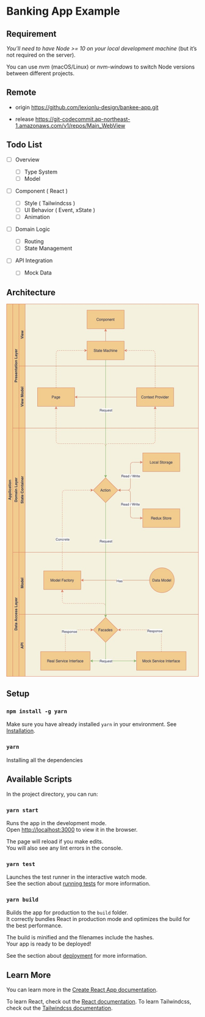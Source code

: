 # Banking App Example

## Requirement

_You’ll need to have Node >= 10 on your local development machine_ (but it’s not required on the server).

You can use _nvm_ (macOS/Linux) or _nvm-windows_ to switch Node versions between different projects.

## Remote

- origin https://github.com/lexionlu-design/bankee-app.git

- release https://git-codecommit.ap-northeast-1.amazonaws.com/v1/repos/Main_WebView

## Todo List

- [ ] Overview

  - [ ] Type System
  - [ ] Model

- [ ] Component ( React )

  - [ ] Style ( Tailwindcss )
  - [ ] UI Behavior ( Event, xState )
  - [ ] Animation

- [ ] Domain Logic

  - [ ] Routing
  - [ ] State Management

- [ ] API Integration
  - [ ] Mock Data

## Architecture

![Architecture](./Frontend_Application_Architecture.jpg)

## Setup

### `npm install -g yarn`

Make sure you have already installed `yarn` in your environment.
See [Installation](https://yarnpkg.com/getting-started/install).

### `yarn`

Installing all the dependencies

## Available Scripts

In the project directory, you can run:

### `yarn start`

Runs the app in the development mode.\
Open [http://localhost:3000](http://localhost:3000) to view it in the browser.

The page will reload if you make edits.\
You will also see any lint errors in the console.

### `yarn test`

Launches the test runner in the interactive watch mode.\
See the section about [running tests](https://facebook.github.io/create-react-app/docs/running-tests) for more information.

### `yarn build`

Builds the app for production to the `build` folder.\
It correctly bundles React in production mode and optimizes the build for the best performance.

The build is minified and the filenames include the hashes.\
Your app is ready to be deployed!

See the section about [deployment](https://facebook.github.io/create-react-app/docs/deployment) for more information.

## Learn More

You can learn more in the [Create React App documentation](https://facebook.github.io/create-react-app/docs/getting-started).

To learn React, check out the [React documentation](https://reactjs.org/).
To learn Tailwindcss, check out the [Tailwindcss documentation](https://tailwindcss.com/).
